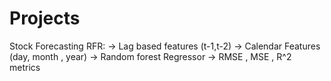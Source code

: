 # Projects

Stock Forecasting RFR:
  -> Lag based features (t-1,t-2)
  -> Calendar Features (day, month , year)
  -> Random forest Regressor
  -> RMSE , MSE , R^2 metrics 
